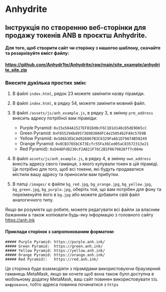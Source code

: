 # Anhydrite

## Інструкція по створенню веб-сторінки для продажу токенів ANB в проєктш Anhydrite.


#### Для того, щоб створити сайт чи сторінку з нашогоо шаблону, скачайте та розархівуйте вміст файлу:
#### https://github.com/Anhydr1te/Anhydrite/raw/main/site_example/anhydrite_site.zip

### Внесите дукілька простих змін:


1. В файлі `index.html`, рядок 23 можете замінити назву піраміди.

2. В файлі `index.html`, в рядку 54, можете замінити мовний файл.

3. В файлі `/assets/js/anh_example.js`, в рядку 3, в змінну `prm_address` внесить адресу потрібної вам піраміди:

	- Purple Pyramid: `0x15e584A1527EF01Dd0cF6C1D1d140cD5dE9D65cC`
	- Green Pyramid:  `0xF855294bd9573698380dFC4e25054b2FA9c57E9B`
	- Yellow Pyramid: `0x586b3EbCAd926867B3C6329Fa6b1D79A74B50249`
	- Orange Pyramid: `0x0CB3765bC673Ecfc55Fa36Ced05aC83572313e21`
	- Red Pyramid):   `0xD44DFd8230cF2A821F76C2B1F0679028ff7c084e`

4. В файлі `assets/js/anh_example.js`, в рядку 4, в змінну `own_address` внесіть адресу свого гаманця, з якого купували токен в цій піраміді. Це потрібно для того, щоб всі токени, які будуть продаватися містили вашу адресу та приносили вам прибутки.

5. В папці `/images/` є файли `bg_red.jpg`, `bg_orange.jpg`, `bg_yellow.jpg`, `bg_green.jpg`, `bg_purple.jpg`, оберіть той, що вам потрібен для фону та переіменуйте його в `bg.jpg`
   або можете добавити свій файл аналогичного типу.


Якщо ви розумієтк що робите, можете редагувати всі файли за власним бажанням а також копіювати будь-яку інформацію з головного сайту https://anh.ink

#### Приклади сторінок з запропонованим форматом:

	##### Purple Pyramid: https://purple.anh.ink/
	##### Green Pyramid:  https://green.anh.ink/
	##### Yellow Pyramid: https://yellow.anh.ink/
	##### Orange Pyramid: https://orange.anh.ink/
	##### Red Pyramid):   https://red.anh.ink/


Ця сторінка буде взаємодіяти з пірамідами використовуючи браузерний гаманець MetaMask, якщо ви хочете щоб вона також булл доступна в мобільному додатку MetaMask, ваш сайт повинен використовувати `SSL шифровання`, тобто адреса повинна починатися з `https`